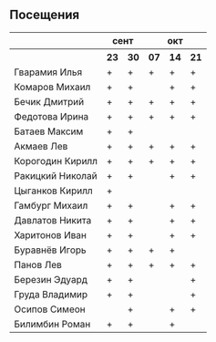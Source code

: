 ## Посещения

<table><tr><th></th><th colspan="2">сент</th><th colspan="3">окт</th></tr><tr><th></th><th>23</th><th>30</th><th>07</th><th>14</th><th>21</th></tr><tr><td>Гварамия Илья</td><td>+</td><td>+</td><td>+</td><td>+</td><td>+</td></tr><tr><td>Комаров Михаил</td><td>+</td><td>+</td><td></td><td>+</td><td>+</td></tr><tr><td>Бечик Дмитрий</td><td>+</td><td>+</td><td>+</td><td>+</td><td>+</td></tr><tr><td>Федотова Ирина</td><td>+</td><td>+</td><td>+</td><td>+</td><td>+</td></tr><tr><td>Батаев Максим</td><td>+</td><td>+</td><td></td><td></td><td></td></tr><tr><td>Акмаев Лев</td><td>+</td><td>+</td><td>+</td><td>+</td><td>+</td></tr><tr><td>Корогодин Кирилл</td><td>+</td><td>+</td><td>+</td><td>+</td><td>+</td></tr><tr><td>Ракицкий Николай</td><td>+</td><td>+</td><td></td><td>+</td><td>+</td></tr><tr><td>Цыганков Кирилл</td><td>+</td><td></td><td></td><td></td><td></td></tr><tr><td>Гамбург Михаил</td><td>+</td><td>+</td><td></td><td>+</td><td>+</td></tr><tr><td>Давлатов Никита</td><td>+</td><td>+</td><td></td><td>+</td><td>+</td></tr><tr><td>Харитонов Иван</td><td>+</td><td>+</td><td></td><td>+</td><td>+</td></tr><tr><td>Буравнëв Игорь</td><td>+</td><td>+</td><td>+</td><td>+</td><td></td></tr><tr><td>Панов Лев</td><td>+</td><td>+</td><td>+</td><td>+</td><td>+</td></tr><tr><td>Березин Эдуард</td><td>+</td><td>+</td><td></td><td></td><td>+</td></tr><tr><td>Груда Владимир</td><td>+</td><td>+</td><td></td><td></td><td>+</td></tr><tr><td>Осипов Симеон</td><td></td><td>+</td><td></td><td>+</td><td>+</td></tr><tr><td>Билимбин Роман</td><td>+</td><td>+</td><td></td><td>+</td><td></td></tr></table>